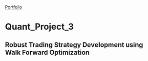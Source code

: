 
[Portfolio](https://github.com/Kapil3003/Kapil3003/edit/main/README.md)

# Quant_Project_3
 
## Robust Trading Strategy Development using Walk Forward Optimization
